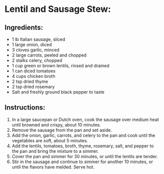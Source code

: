 # Lentil and Sausage Stew:

## Ingredients:

- 1 lb Italian sausage, sliced
- 1 large onion, diced
- 3 cloves garlic, minced
- 2 large carrots, peeled and chopped
- 2 stalks celery, chopped
- 1 cup green or brown lentils, rinsed and drained
- 1 can diced tomatoes
- 4 cups chicken broth
- 2 tsp dried thyme
- 2 tsp dried rosemary
- Salt and freshly ground black pepper to taste

## Instructions:

1. In a large saucepan or Dutch oven, cook the sausage over medium heat until browned and crispy, about 10 minutes.
2. Remove the sausage from the pan and set aside.
3. Add the onion, garlic, carrots, and celery to the pan and cook until the vegetables are soft, about 5 minutes.
4. Add the lentils, tomatoes, broth, thyme, rosemary, salt, and pepper to the pan and bring the mixture to a simmer.
5. Cover the pan and simmer for 30 minutes, or until the lentils are tender.
6. Stir in the sausage and continue to simmer for another 10 minutes, or until the flavors have melded. Serve hot.
